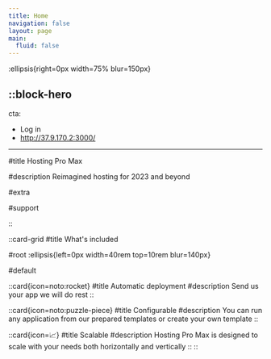 ```yaml
---
title: Home
navigation: false
layout: page
main:
  fluid: false
---
```


:ellipsis{right=0px width=75% blur=150px}

::block-hero
---
cta:
  - Log in
  - http://37.9.170.2:3000/
---

#title
Hosting Pro Max

#description
Reimagined hosting for 2023 and beyond

#extra

#support
  
::

::card-grid
#title
What's included

#root
:ellipsis{left=0px width=40rem top=10rem blur=140px}

#default

  

  ::card{icon=noto:rocket}
  #title
  Automatic deployment
  #description
  Send us your app we will do rest
  ::

  ::card{icon=noto:puzzle-piece}
  #title
  Configurable
  #description
  You can run any application from our prepared templates or create your own template
  ::

  ::card{icon=📈}
  #title
  Scalable
  #description
  Hosting Pro Max is designed to scale with your needs both horizontally and vertically
  ::
::
